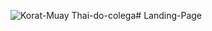 ![Korat-Muay Thai-do-colega](https://github.com/GustavoAndra/Landing-Page/assets/108533372/194d1e58-a1d2-4c08-9537-beb7585ff1a2)# Landing-Page
